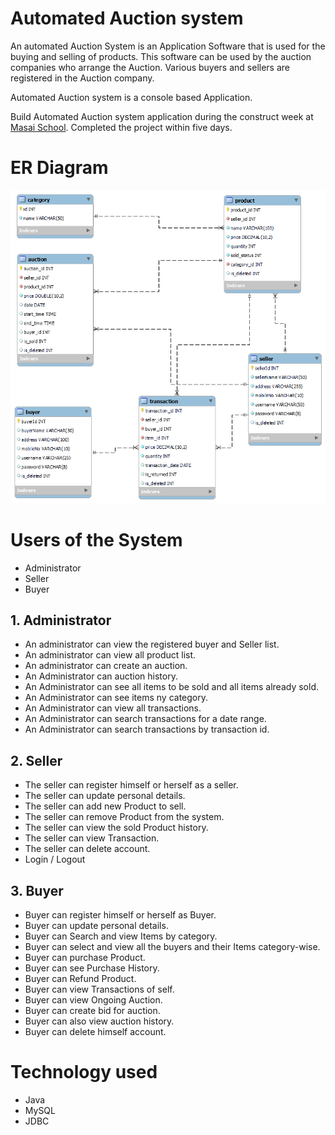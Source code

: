 # Automated Auction system


An automated Auction System is an Application Software that is used for the buying and
selling of products. This software can be used by the auction companies who arrange
the Auction. Various buyers and sellers are registered in the Auction company.

Automated Auction system is a console based Application.

Build Automated Auction system application during the construct week at [Masai School](https://masaischool.com/). Completed the project within five days.


# ER Diagram

<p style="text-align:center"><img src="SB101_mysql.png"></p>


# Users of the System

- Administrator
- Seller
- Buyer

## 1. Administrator

- An administrator can view the registered buyer and Seller list.
- An administrator can view all product list.
- An administrator can create an auction.
- An Administrator can auction history.
- An Administrator can see all items to be sold and all items already sold.
- An Administrator can see items ny category.
- An Administrator can view all transactions.
- An Administrator can search transactions for a date range.
- An Administrator can search transactions by transaction id.

## 2. Seller

- The seller can register himself or herself as a seller.
- The seller can update personal details.
- The seller can add new Product to sell.
- The seller can remove Product from the system.
- The seller can view the sold Product history.
- The seller can view Transaction.
- The seller can delete account.
- Login / Logout

## 3. Buyer

- Buyer can register himself or herself as Buyer.
- Buyer can update personal details.
- Buyer can Search and view Items by category.
- Buyer can select and view all the buyers and their Items category-wise.
- Buyer can purchase Product.
- Buyer can see Purchase History.
- Buyer can Refund Product.
- Buyer can view Transactions of self.
- Buyer can view Ongoing Auction.
- Buyer can create bid for auction.
- Buyer can also view auction history.
- Buyer can delete himself account.

# Technology used 

- Java 
- MySQL
- JDBC


